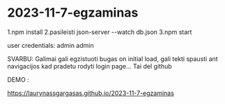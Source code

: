 # 2023-11-7-egzaminas

1.npm install
2.pasileisti json-server --watch db.json
3.npm start


user credentials: admin admin

SVARBU: Galimai gali egzistuoti bugas on initial load, gali 
tekti spausti ant navigacijos kad pradetu rodyti login page...
Tai del github 

DEMO :

https://laurynassgargasas.github.io/2023-11-7-egzaminas
